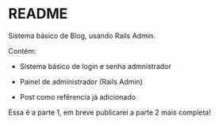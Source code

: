 # README

Sistema básico de Blog, usando Rails Admin.

Contém:

* Sistema básico de login e senha admnistrador

* Painel de administrador (Rails Admin)

* Post como refêrencia já adicionado

Essa é a parte 1, em breve publicarei a parte 2 mais completa!
